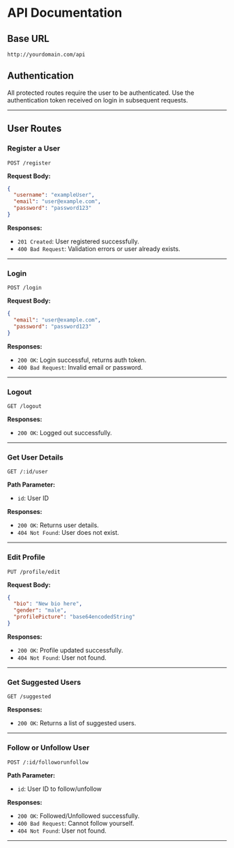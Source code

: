 # API Documentation

## Base URL
```
http://yourdomain.com/api
```

## Authentication
All protected routes require the user to be authenticated. Use the authentication token received on login in subsequent requests.

---
## User Routes

### Register a User
```
POST /register
```
**Request Body:**
```json
{
  "username": "exampleUser",
  "email": "user@example.com",
  "password": "password123"
}
```
**Responses:**
- `201 Created`: User registered successfully.
- `400 Bad Request`: Validation errors or user already exists.

---
### Login
```
POST /login
```
**Request Body:**
```json
{
  "email": "user@example.com",
  "password": "password123"
}
```
**Responses:**
- `200 OK`: Login successful, returns auth token.
- `400 Bad Request`: Invalid email or password.

---
### Logout
```
GET /logout
```
**Responses:**
- `200 OK`: Logged out successfully.

---
### Get User Details
```
GET /:id/user
```
**Path Parameter:**
- `id`: User ID

**Responses:**
- `200 OK`: Returns user details.
- `404 Not Found`: User does not exist.

---
### Edit Profile
```
PUT /profile/edit
```
**Request Body:**
```json
{
  "bio": "New bio here",
  "gender": "male",
  "profilePicture": "base64encodedString"
}
```
**Responses:**
- `200 OK`: Profile updated successfully.
- `404 Not Found`: User not found.

---
### Get Suggested Users
```
GET /suggested
```
**Responses:**
- `200 OK`: Returns a list of suggested users.

---
### Follow or Unfollow User
```
POST /:id/followorunfollow
```
**Path Parameter:**
- `id`: User ID to follow/unfollow

**Responses:**
- `200 OK`: Followed/Unfollowed successfully.
- `400 Bad Request`: Cannot follow yourself.
- `404 Not Found`: User not found.

---
